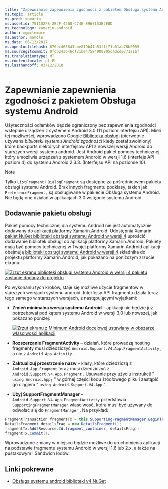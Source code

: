 ```yaml
---
title: "Zapewnianie zapewnienia zgodności z pakietem Obsługa systemu Android"
ms.topic: article
ms.prod: xamarin
ms.assetid: 7511D2F8-2B4F-4200-C74E-E967153B2E8D
ms.technology: xamarin-android
author: mgmclemore
ms.author: mamcle
ms.date: 06/12/2017
ms.openlocfilehash: 670ec465843bbe819b41a53fff71b01ab78b0059
ms.sourcegitcommit: 0fdb243b46cf21be47584900805cadcd077121bf
ms.translationtype: MT
ms.contentlocale: pl-PL
ms.lasthandoff: 03/12/2018
---
```

# <a name="providing-backwards-compatibility-with-the-android-support-package"></a>Zapewnianie zapewnienia zgodności z pakietem Obsługa systemu Android

Użyteczności odłamków będzie ograniczony bez zapewnienia zgodności wstępnie urządzeń z systemem Android 3.0 (11 poziom interfejsu API). Mieli tej możliwości, wprowadzono Google [Biblioteka obsługi](http://developer.android.com/sdk/compatibility-library.html) (pierwotnie używana *biblioteki systemu Android zgodności* kiedy został zwolniony) które backports niektórych interfejsów API z nowszej wersji Android do starszych wersji systemu android. Jest Android pakiet pomocy technicznej, który umożliwia urządzeń z systemem Android w wersji 1.6 (interfejs API poziom 4) do systemu Android 2.3.3. (Interfejsu API na poziomie 10).

> [!NOTE]
> Tylko `ListFragment` i `DialogFragment` są dostępne za pośrednictwem pakietu obsługi systemu Android. Brak innych fragmentu podklasy, takich jak `PreferenceFragment,` są obsługiwane w pakiecie Obsługa systemu Android. Nie będą one działać w aplikacjach 3.0 wstępnie systemu Android. 


## <a name="adding-the-support-package"></a>Dodawanie pakietu obsługi

Pakiet pomocy technicznej dla systemu Android nie jest automatycznie dodawany do aplikacji platformy Xamarin.Android. Udostępnia Xamarin [pakiet NuGet biblioteki obsługi systemu Android w wersji 4](https://www.nuget.org/packages/Xamarin.Android.Support.v4/) uprościć dodawanie bibliotek obsługi do aplikacji platformy Xamarin.Android. Pakiety mają być pomocy technicznej w Twojej platformy Xamarin.Android aplikacji obejmują [biblioteki obsługi systemu Android w wersji 4](https://www.nuget.org/packages/Xamarin.Android.Support.v4/) składnika do projektu platformy Xamarin.Android, jak pokazano na poniższym zrzucie ekranu: 

[![Zrzut ekranu biblioteki obsługi systemu Android w wersji 4 pakietu zostanie dodany do projektu](providing-backwards-compatibility-images/02.png)](providing-backwards-compatibility-images/02.png#lightbox)

Po wykonaniu tych kroków, staje się możliwe użycie fragmentów w starszych wersjach systemu android. Interfejsy API fragmentu działa teraz tego samego w starszych wersjach, z następującymi wyjątkami: 

-   **Zmień minimalna wersja systemu Android** &ndash; aplikacji nie będzie już potrzebował pod kątem systemu Android w wersji 3.0 lub nowszej, jak pokazano poniżej: 

    [![Zrzut ekranu z Minimum Android docelowej ustawiany w obszarze właściwości aplikacji](providing-backwards-compatibility-images/03.png)](providing-backwards-compatibility-images/03.png#lightbox)

-   **Rozszerzanie FragmentActivity** &ndash; działań, które prowadzą hosting fragmenty musi dziedziczyć `Android.Support.V4.App.FragmentActivity` , a nie z `Android.App.Activity` . 

-   **Zaktualizuj przestrzenie nazw** &ndash; klasy, które dziedziczą z `Android.App.Fragment` teraz musi dziedziczyć z `Android.Support.V4.App.Fragment` . Usuwanie przy użyciu instrukcji " `using Android.App;` " w górnej części kodu źródłowego pliku i zastąpić go ciągiem " `using Android.Support.V4.App` ". 

-   **Użyj SupportFragmentManager** &ndash; `Android.Support.V4.App.FragmentActivity` przedstawia `SupportingFragmentManager` właściwość, która musi być używany do odwołać się do `FragmentManager` . Na przykład: 

```csharp
FragmentTransaction fragmentTx = this.SupportingFragmentManager.BeginTransaction();
DetailsFragment detailsFrag = new DetailsFragment();
fragmentTx.Add(Resource.Id.fragment_container, detailsFrag);
fragmentTx.Commit();
```

Wprowadzone zmiany w miejscu będzie możliwe do uruchomienia aplikacji na podstawie fragmentu systemu Android w wersji 1.6 lub 2.x, a także na pustakowym i Sandwich lodów. 


## <a name="related-links"></a>Linki pokrewne

- [Obsługa systemu android biblioteki v4 NuGet](https://www.nuget.org/packages/Xamarin.Android.Support.v4/)
